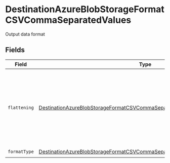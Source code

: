 # DestinationAzureBlobStorageFormatCSVCommaSeparatedValues

Output data format


## Fields

| Field                                                                                                                                                                                     | Type                                                                                                                                                                                      | Required                                                                                                                                                                                  | Description                                                                                                                                                                               |
| ----------------------------------------------------------------------------------------------------------------------------------------------------------------------------------------- | ----------------------------------------------------------------------------------------------------------------------------------------------------------------------------------------- | ----------------------------------------------------------------------------------------------------------------------------------------------------------------------------------------- | ----------------------------------------------------------------------------------------------------------------------------------------------------------------------------------------- |
| `flattening`                                                                                                                                                                              | [DestinationAzureBlobStorageFormatCSVCommaSeparatedValuesNormalizationFlattening](../../models/shared/DestinationAzureBlobStorageFormatCSVCommaSeparatedValuesNormalizationFlattening.md) | :heavy_minus_sign:                                                                                                                                                                        | Whether the input json data should be normalized (flattened) in the output CSV. Please refer to docs for details.                                                                         |
| `formatType`                                                                                                                                                                              | [DestinationAzureBlobStorageFormatCSVCommaSeparatedValuesFormatType](../../models/shared/DestinationAzureBlobStorageFormatCSVCommaSeparatedValuesFormatType.md)                           | :heavy_check_mark:                                                                                                                                                                        | N/A                                                                                                                                                                                       |